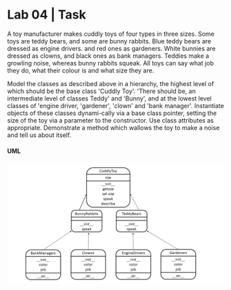 # Lab 04 | Task

A toy manufacturer makes cuddly toys of four types in three sizes. Some toys are teddy bears, and some are bunny rabbits. Blue teddy bears are dressed as engine drivers. and red ones as gardeners. White bunnies are dressed as clowns, and black ones as bank managers. Teddies make a growling noise, whereas bunny rabbits squeak. All toys can say what job they do, what their colour is and what size they are.

Model the classes as described above in a hierarchy, the highest level of which should be the base class 'Cuddly Toy'. 'There should be, an intermediate level of classes Teddy' and 'Bunny', and at the lowest level classes of 'engine driver, 'gardener', 'clown' and 'bank manager'. Instantiate objects of these classes dynami-cally via a base class pointer, setting the size of the toy via a parameter to the constructor. Use class attributes as appropriate. Demonstrate a method which wallows the toy to make a noise and tell us about itself.

#### UML
![UML DIAGRAM](UML.jpg)

